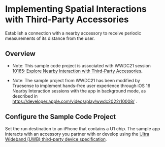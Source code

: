 # Implementing Spatial Interactions with Third-Party Accessories

Establish a connection with a nearby accessory to receive periodic measurements of its distance from the user.



## Overview

- Note: This sample code project is associated with WWDC21 session [10165: Explore Nearby Interaction with Third-Party Accessories](https://developer.apple.com/wwdc21/10165).

- Note: The sample project from WWDC21 has been modified by Truesense to implement hands-free user experience through iOS 16 Nearby Interaction sessions with the app in background mode, as described in https://developer.apple.com/videos/play/wwdc2022/10008/ . 
  
## Configure the Sample Code Project

Set the run destination to an iPhone that contains a U1 chip. The sample app interacts with an accessory you partner with or develop using the [Ultra Wideband (UWB) third-party device specification](https://developer.apple.com/nearby-interaction).